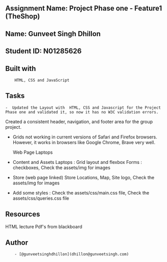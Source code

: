 
## Assignment Name: Project Phase one - Feature1 (TheShop)
## Name: Gunveet Singh Dhillon
## Student ID: N01285626


## Built with
        HTML, CSS and JavaScript

## Tasks
    -  Updated the Layout with  HTML, CSS and Javascript for the Project Phase one and validated it, so now it has no W3C validation errors.
   Created a consistent header, navigation, and footer area for the group project.
-  Grids not working in current versions of Safari and Firefox browsers. However, it works in browsers like Google Chrome, Brave very well.

   Web Page Laptops

- Content and Assets
  Laptops : Grid layout and flexbox
  Forms : checkboxes,
  Check the assets/img for images

- Store (web page linked)
  Store Locations,
  Map, 
  Site logo,
  Check the assets/img for images 

-  Add some styles :
 Check the assets/css/main.css file, 
 Check the assets/css/queries.css file 

## Resources
  HTML lecture Pdf's from blackboard
  
## Author
        - [@gunveetsinghdhillon](dhillon@gunveetsingh.com)

